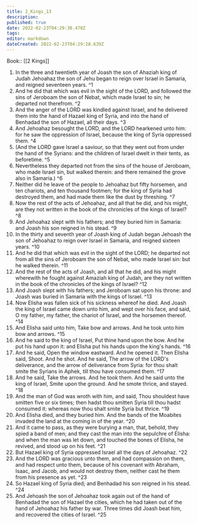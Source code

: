 ```yaml
---
title: 2_Kings_13
description: 
published: true
date: 2022-02-23T04:29:30.470Z
tags: 
editor: markdown
dateCreated: 2022-02-23T04:29:28.639Z
---
```


 Book:: [[2 Kings]]
 1. In the three and twentieth year of Joash the son of Ahaziah king of Judah Jehoahaz the son of Jehu began to reign over Israel in Samaria, and reigned seventeen years. ^1
 2. And he did that which was evil in the sight of the LORD, and followed the sins of Jeroboam the son of Nebat, which made Israel to sin; he departed not therefrom. ^2
 3. And the anger of the LORD was kindled against Israel, and he delivered them into the hand of Hazael king of Syria, and into the hand of Benhadad the son of Hazael, all their days. ^3
 4. And Jehoahaz besought the LORD, and the LORD hearkened unto him: for he saw the oppression of Israel, because the king of Syria oppressed them. ^4
 5. (And the LORD gave Israel a saviour, so that they went out from under the hand of the Syrians: and the children of Israel dwelt in their tents, as beforetime. ^5
 6. Nevertheless they departed not from the sins of the house of Jeroboam, who made Israel sin, but walked therein: and there remained the grove also in Samaria.) ^6
 7. Neither did he leave of the people to Jehoahaz but fifty horsemen, and ten chariots, and ten thousand footmen; for the king of Syria had destroyed them, and had made them like the dust by threshing. ^7
 8. Now the rest of the acts of Jehoahaz, and all that he did, and his might, are they not written in the book of the chronicles of the kings of Israel? ^8
 9. And Jehoahaz slept with his fathers; and they buried him in Samaria: and Joash his son reigned in his stead. ^9
 10. In the thirty and seventh year of Joash king of Judah began Jehoash the son of Jehoahaz to reign over Israel in Samaria, and reigned sixteen years. ^10
 11. And he did that which was evil in the sight of the LORD; he departed not from all the sins of Jeroboam the son of Nebat, who made Israel sin: but he walked therein. ^11
 12. And the rest of the acts of Joash, and all that he did, and his might wherewith he fought against Amaziah king of Judah, are they not written in the book of the chronicles of the kings of Israel? ^12
 13. And Joash slept with his fathers; and Jeroboam sat upon his throne: and Joash was buried in Samaria with the kings of Israel. ^13
 14. Now Elisha was fallen sick of his sickness whereof he died. And Joash the king of Israel came down unto him, and wept over his face, and said, O my father, my father, the chariot of Israel, and the horsemen thereof. ^14
 15. And Elisha said unto him, Take bow and arrows. And he took unto him bow and arrows. ^15
 16. And he said to the king of Israel, Put thine hand upon the bow. And he put his hand upon it: and Elisha put his hands upon the king's hands. ^16
 17. And he said, Open the window eastward. And he opened it. Then Elisha said, Shoot. And he shot. And he said, The arrow of the LORD's deliverance, and the arrow of deliverance from Syria: for thou shalt smite the Syrians in Aphek, till thou have consumed them. ^17
 18. And he said, Take the arrows. And he took them. And he said unto the king of Israel, Smite upon the ground. And he smote thrice, and stayed. ^18
 19. And the man of God was wroth with him, and said, Thou shouldest have smitten five or six times; then hadst thou smitten Syria till thou hadst consumed it: whereas now thou shalt smite Syria but thrice. ^19
 20. And Elisha died, and they buried him. And the bands of the Moabites invaded the land at the coming in of the year. ^20
 21. And it came to pass, as they were burying a man, that, behold, they spied a band of men; and they cast the man into the sepulchre of Elisha: and when the man was let down, and touched the bones of Elisha, he revived, and stood up on his feet. ^21
 22. But Hazael king of Syria oppressed Israel all the days of Jehoahaz. ^22
 23. And the LORD was gracious unto them, and had compassion on them, and had respect unto them, because of his covenant with Abraham, Isaac, and Jacob, and would not destroy them, neither cast he them from his presence as yet. ^23
 24. So Hazael king of Syria died; and Benhadad his son reigned in his stead. ^24
 25. And Jehoash the son of Jehoahaz took again out of the hand of Benhadad the son of Hazael the cities, which he had taken out of the hand of Jehoahaz his father by war. Three times did Joash beat him, and recovered the cities of Israel. ^25

